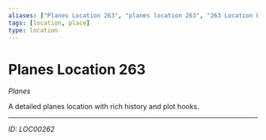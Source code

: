```yaml
---
aliases: ["Planes Location 263", "planes location 263", "263 Location Planes"]
tags: [location, place]
type: location
---
```


# Planes Location 263

*Planes*

A detailed planes location with rich history and plot hooks.

---
*ID: LOC00262*